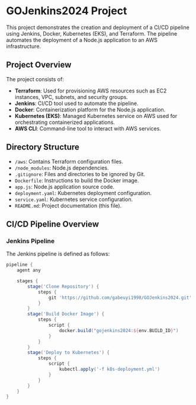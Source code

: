 # GOJenkins2024 Project

This project demonstrates the creation and deployment of a CI/CD pipeline using Jenkins, Docker, Kubernetes (EKS), and Terraform. The pipeline automates the deployment of a Node.js application to an AWS infrastructure.

## Project Overview

The project consists of:

- **Terraform**: Used for provisioning AWS resources such as EC2 instances, VPC, subnets, and security groups.
- **Jenkins**: CI/CD tool used to automate the pipeline.
- **Docker**: Containerization platform for the Node.js application.
- **Kubernetes (EKS)**: Managed Kubernetes service on AWS used for orchestrating containerized applications.
- **AWS CLI**: Command-line tool to interact with AWS services.

## Directory Structure

- `/aws`: Contains Terraform configuration files.
- `/node_modules`: Node.js dependencies.
- `.gitignore`: Files and directories to be ignored by Git.
- `Dockerfile`: Instructions to build the Docker image.
- `app.js`: Node.js application source code.
- `deployment.yaml`: Kubernetes deployment configuration.
- `service.yaml`: Kubernetes service configuration.
- `README.md`: Project documentation (this file).

## CI/CD Pipeline Overview

### Jenkins Pipeline

The Jenkins pipeline is defined as follows:

```groovy
pipeline {
    agent any

    stages {
        stage('Clone Repository') {
            steps {
                git 'https://github.com/gabeuyi1998/GOJenkins2024.git'
            }
        }
        stage('Build Docker Image') {
            steps {
                script {
                    docker.build("gojenkins2024:${env.BUILD_ID}")
                }
            }
        }
        stage('Deploy to Kubernetes') {
            steps {
                script {
                    kubectl.apply('-f k8s-deployment.yml')
                }
            }
        }
    }
}